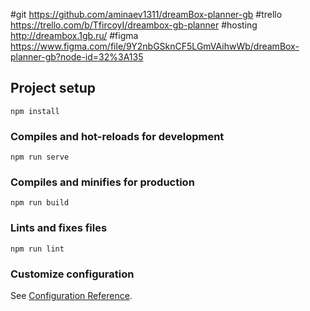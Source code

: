 #git
https://github.com/aminaev1311/dreamBox-planner-gb
#trello
https://trello.com/b/TfircoyI/dreambox-gb-planner
#hosting
http://dreambox.1gb.ru/
#figma
https://www.figma.com/file/9Y2nbGSknCF5LGmVAihwWb/dreamBox-planner-gb?node-id=32%3A135

## Project setup

```
npm install
```

### Compiles and hot-reloads for development

```
npm run serve
```

### Compiles and minifies for production

```
npm run build
```

### Lints and fixes files

```
npm run lint
```

### Customize configuration

See [Configuration Reference](https://cli.vuejs.org/config/).
